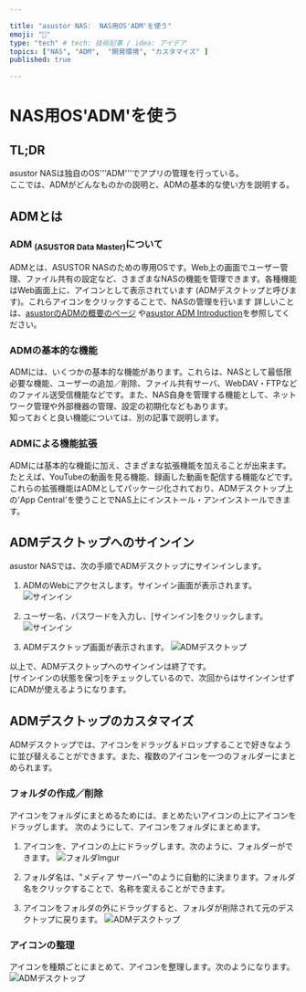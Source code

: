 ```yaml
---

title: "asustor NAS:  NAS用OS'ADM'を使う"
emoji: "🍆"
type: "tech" # tech: 技術記事 / idea: アイデア
topics: ["NAS", "ADM",  "開発環境", "カスタマイズ" ]
published: true

---
```


# NAS用OS'ADM'を使う



## TL;DR

asustor NASは独自のOS'''ADM'''でアプリの管理を行っている。  
ここでは、ADMがどんなものかの説明と、ADMの基本的な使い方を説明する。

## ADMとは

### ADM <sub>(ASUSTOR Data Master)</sub>について

  ADMとは、ASUSTOR NASのための専用OSです。Web上の画面でユーザー管理、ファイル共有の設定など、さまざまなNASの機能を管理できます。各種機能はWeb画面上に、アイコンとして表示されています (ADMデスクトップと呼びます)。これらアイコンをクリックすることで、NASの管理を行います
  詳しいことは、[asustorのADMの概要のページ](https://www.asustor.com/admv2?type=1&subject=1&sub=101&lan=jpn) や[asustor ADM Introduction](https://www.asustor.com/materials/datasheet/ADM_introduction_JPN_20180824-edm.pdf)を参照してください。



### ADMの基本的な機能

  ADMには、いくつかの基本的な機能があります。これらは、NASとして最低限必要な機能、ユーザーの追加／削除、ファイル共有サーバ、WebDAV・FTPなどのファイル送受信機能などです。また、NAS自身を管理する機能として、ネットワーク管理や外部機器の管理、設定の初期化などもあります。  
知っておくと良い機能については、別の記事で説明します。



### ADMによる機能拡張

  ADMには基本的な機能に加え、さまざまな拡張機能を加えることが出来ます。たとえば、YouTubeの動画を見る機能、録画した動画を配信する機能などです。  
これらの拡張機能はADMとしてパッケージ化されており、ADMデスクトップ上の'App Central'を使うことでNAS上にインストール・アンインストールできます。





## ADMデスクトップへのサインイン

  asustor NASでは、次の手順でADMデスクトップにサインインします。

1. ADMのWebにアクセスします。サインイン画面が表示されます。
   ![サインイン](https://i.imgur.com/u0gujYQ.jpg)


2. ユーザー名、パスワードを入力し、[サインイン]をクリックします。
   ![サインイン](https://i.imgur.com/dRw4lKM.jpg)


3.  ADMデスクトップ画面が表示されます。
   ![ADMデスクトップ](https://i.imgur.com/8rQ2dV6.jpg)

以上で、ADMデスクトップへのサインインは終了です。  
[サインインの状態を保つ]をチェックしているので、次回からはサインインせずにADMが使えるようになります。



## ADMデスクトップのカスタマイズ

  ADMデスクトップでは、アイコンをドラッグ＆ドロップすることで好きなように並び替えることができます。また、複数のアイコンを一つのフォルダーにまとめられます。


### フォルダの作成／削除

  アイコンをフォルダにまとめるためには、まとめたいアイコンの上にアイコンをドラッグします。
次のようにして、アイコンをフォルダにまとめます。

1. アイコンを、アイコンの上にドラッグします。次のように、フォルダーができます。
   ![フォルダImgur](https://i.imgur.com/yZkVwTE.jpg)
   

2. フォルダ名は、"メディア サーバー"のように自動的に決まります。フォルダ名をクリックすることで、名称を変えることができます。
  
3. アイコンをフォルダの外にドラッグすると、フォルダが削除されて元のデスクトップに戻ります。
   ![ADMデスクトップ](https://i.imgur.com/8rQ2dV6.jpg)
   


### アイコンの整理

  アイコンを種類ごとにまとめて、アイコンを整理します。次のようになります。
  ![ADMデスクトップ](https://i.imgur.com/VvqSZ1t.jpg)
  

